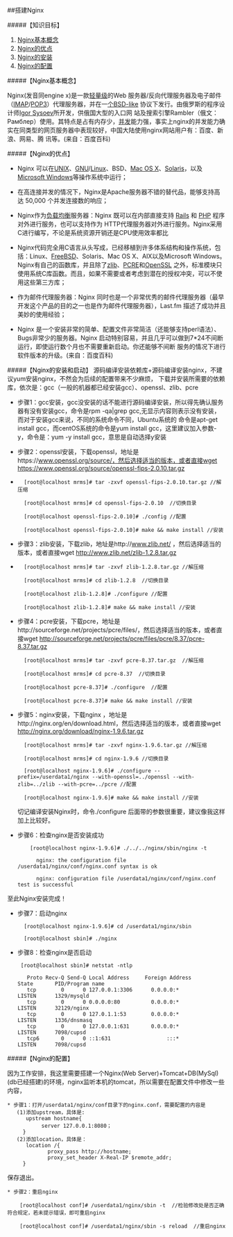 ##搭建Nginx





#####【知识目标】

1. <a href="#Nginx基本概念">Nginx基本概念</a>
2. <a href="#Nginx的优点">Nginx的优点</a>
3. <a href="#Nginx的安装">Nginx的安装</a>
4. <a href="#Nginx的配置">Nginx的配置</a>


#####【<a name="Nginx基本概念" id="Nginx基本概念" ><font color=black>Nginx基本概念</font></a>】

Nginx(发音同engine x)是一款[轻量级](http://baike.baidu.com/link?url=Cex29kJQgnrZOovNVf_xVPOoa-oiXs_H3ZjDNhqE-u3e8KwiLd8XkTXC7MQ5qcjKxpMd5muUodtFv89TSoaW6a)的Web 服务器/反向代理服务器及电子邮件（[IMAP](http://baike.baidu.com/link?url=6SVN81vjf_rMrr0tHK9TExgGLPtfHDF-nzUlHb0AZ3AwWeyDmfEQ1OMlpOWxDI_ilwwVeI3KE-tPUfIkI4UrlK)/[POP3](http://baike.baidu.com/link?url=VIO3_nO9yW9JcNF4BbQPYsses6B1UU7EiDODvFHDU3nhGbTz9vGs6KZTuAGFvYrFrzKFFe0zUPl0FGNB5io70K)）代理服务器，并在一[个BSD-like](http://repoze.org/license.html) 协议下发行。由俄罗斯的程序设计师[Igor Sysoev](https://en.wikipedia.org/wiki/Igor_Sysoev)所开发，供俄国大型的入口网
站及搜索引擎Rambler（俄文：Рамблер）使用。其特点是占有内存少，[并发](http://baike.baidu.com/link?url=OM0t4QSPd6ZXhwtXhw3RLeJqN1K9Ujpt9RKxpMFPCngrTLiR7q5Ywv9nUiRRwbb_mx4NjpZwOVfUrGnR_919Rq)能力强，事实上nginx的并发能力确实在同类型的网页服务器中表现较好，中国大陆使用nginx网站用户有：百度、新浪、网易、腾
讯等。(来自：百度百科)

#####【<a name="Nginx的优点" id="Nginx的优点"><font color=black>Nginx的优点</font></a>】   

  * Nginx 可以在[UNIX](http://www.unix.org/)、[GNU](http://www.gnu.org/)/[Linux](http://www.linux.org/)、BSD、[Mac OS X](http://www.iplaysoft.com/osx-yosemite.html)、[Solaris](http://www.oracle.com/technetwork/server-storage/solaris11/downloads/index.html)，以及[Microsoft Windows](http://www.microsoft.com/zh-cn)等操作系统中运行；
 
* 在高连接并发的情况下，Nginx是Apache服务器不错的替代品，能够支持高达 50,000 个并发连接数的响应；
  
* Nginx作为[负载均衡](http://baike.baidu.com/link?url=TwmFOgB_mGNM395S-n3tNwN55DylIqZi7_bVxNivF5hdsCdCQrnHQS71N9yYfn8ROSRkDVnTnOQjz9vhHzXOYq)服务器：Nginx 既可以在内部直接支持 [Rails](http://rubyonrails.org/) 和 [PHP](http://www.php.net/) 程序对外进行服务，也可以支持作为 HTTP代理服务器对外进行服务。Nginx采用C进行编写，不论是系统资源开销还是CPU使用效率都比
  
* Nginx代码完全用C语言从头写成，已经移植到许多体系结构和操作系统，包括：Linux、[FreeBSD](http://www.freebsd.org/)、Solaris、Mac OS X、AIX以及Microsoft Windows。Nginx有自己的函数库，并且除了[zlib](http://www.zlib.net/)、[PCRE](http://sourceforge.net/projects/pcre/files/)和[OpenSSL](https://www.openssl.org/source/)
    之外，标准模块只使用系统C库函数。而且，如果不需要或者考虑到潜在的授权冲突，可以不使用这些第三方库；
  
* 作为邮件代理服务器：Nginx 同时也是一个非常优秀的邮件代理服务器（最早开发这个产品的目的之一也是作为邮件代理服务器），Last.fm 描述了成功并且美妙的使用经验；
  
* Nginx 是一个安装非常的简单、配置文件非常简洁（还能够支持perl语法）、Bugs非常少的服务器。Nginx 启动特别容易，并且几乎可以做到7*24不间断运行，即使运行数个月也不需要重新启动。你还能够不间断
    服务的情况下进行软件版本的升级。(来自：百度百科)
 

#####【<a name="Nginx的安装和启动" id="Nginx的安装和启动"><font color=black>Nginx的安装和启动</font></a>】
源码编译安装依赖库+源码编译安装nginx，不建议yum安装nginx，不然会为后续的配置带来不少麻烦，
下载并安装所需要的依赖库，依次是：gcc（一般的机器都已经安装gcc）、openssl、zlib、pcre

* 步骤1：gcc安装，gcc没安装的话不能进行源码编译安装，所以得先确认服务器有没有安装gcc，命令是rpm -qa|grep gcc,无显示内容则表示没有安装，而对于安装gcc来说，不同的系统命令不同，Ubuntu系统的
     命令是apt-get install gcc，而centOS系统的命令是yum install gcc，这里建议加入参数-y，命令是：yum -y install gcc，意思是自动选择y安装

* 步骤2：openssl安装，下载openssl，地址是https://www.openssl.org/source/，然后选择适当的版本，或者直接wget https://www.openssl.org/source/openssl-fips-2.0.10.tar.gz
* 
        [root@localhost mrms]# tar -zxvf openssl-fips-2.0.10.tar.gz //解压缩
       
        [root@localhost mrms]# cd openssl-fips-2.0.10  //切换目录

        [root@localhost openssl-fips-2.0.10]# ./config //配置
        
        [root@localhost openssl-fips-2.0.10]# make && make install //安装
            
* 步骤3：zlib安装，下载zlib，地址是http://www.zlib.net/ ，然后选择适当的版本，或者直接wget http://www.zlib.net/zlib-1.2.8.tar.gz
* 
        [root@localhost mrms]# tar -zxvf zlib-1.2.8.tar.gz //解压缩

        [root@localhost mrms]# cd zlib-1.2.8  //切换目录
        
        [root@localhost zlib-1.2.8]# ./configure //配置
        
        [root@localhost zlib-1.2.8]# make && make install //安装

* 步骤4：pcre安装，下载pcre，地址是http://sourceforge.net/projects/pcre/files/，然后选择适当的版本，或者直接wget http://sourceforge.net/projects/pcre/files/pcre/8.37/pcre-8.37.tar.gz
        
        [root@localhost mrms]# tar -zxvf pcre-8.37.tar.gz  //解压缩

        [root@localhost mrms]# cd pcre-8.37  //切换目录
        
        [root@localhost pcre-8.37]# ./configure  //配置
        
        [root@localhost pcre-8.37]# make && make install //安装
        
* 步骤5：nginx安装，下载nginx ，地址是http://nginx.org/en/download.html，然后选择适当的版本，或者直接wget http://nginx.org/download/nginx-1.9.6.tar.gz
        
        [root@localhost mrms]# tar -zxvf nginx-1.9.6.tar.gz //解压缩

        [root@localhost mrms]# cd nginx-1.9.6 //切换目录
        
        [root@localhost nginx-1.9.6]# ./configure --prefix=/userdata1/nginx --with-openssl=../openssl --with-zlib=../zlib --with-pcre=../pcre //配置
        
        [root@localhost nginx-1.9.6]# make && make install //安装
        
    切记编译安装Nginx时，命令./configure 后面带的参数很重要，建议像我这样加上比较好。

* 步骤6：检查nginx是否安装成功
        
          [root@localhost nginx-1.9.6]# ./../../nginx/sbin/nginx -t

            nginx: the configuration file /userdata1/nginx/conf/nginx.conf syntax is ok
             
            nginx: configuration file /userdata1/nginx/conf/nginx.conf test is successful
            
            
至此Nginx安装完成！
    

* 步骤7：启动nginx
        
        [root@localhost nginx-1.9.6]# cd /userdata1/nginx/sbin

        [root@localhost sbin]# ./nginx
    
* 步骤8：检查nginx是否启动
        
       [root@localhost sbin]# netstat -ntlp

         Proto Recv-Q Send-Q Local Address     Foreign Address           State       PID/Program name
         tcp        0      0 127.0.0.1:3306      0.0.0.0:*               LISTEN      1329/mysqld     
         tcp        0      0 0.0.0.0:80          0.0.0.0:*               LISTEN      32129/nginx     
         tcp        0      0 127.0.1.1:53        0.0.0.0:*               LISTEN      1336/dnsmasq    
         tcp        0      0 127.0.0.1:631       0.0.0.0:*               LISTEN      7098/cupsd      
         tcp6       0      0 ::1:631                  :::*               LISTEN      7098/cupsd 
    
#####【<a name="Nginx的配置" id="Nginx的配置"><font color=black>Nginx的配置</font></a>】   

 因为工作安排，我这里需要搭建一个Nginx(Web Server)+Tomcat+DB(MySql)(db已经搭建)的环境，nginx监听本机的tomcat，所以需要在配置文件中修改一些内容，
   
    * 步骤1：打开/userdata1/nginx/conf目录下的nginx.conf，需要配置的内容是
       (1)添加upstream，具体是:
          upstream hostname{
               server 127.0.0.1:8080；
         }
       (2)添加location，具体是：
          location /{
                 proxy_pass http://hostname;
                 proxy_set_header X-Real-IP $remote_addr;
         }
 保存退出。
    
    * 步骤2：重启nginx
    
        [root@localhost conf]# /userdata1/nginx/sbin -t  //检验修改处是否正确符合规定，若未提示错误，即可重启nginx

        [root@localhost conf]# /userdata1/nginx/sbin -s reload  //重启nginx
 

